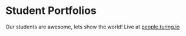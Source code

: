 Student Portfolios
==================

Our students are awesome, lets show the world! Live at [people.turing.io](http://people.turing.io/)

